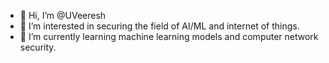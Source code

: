 - 👋 Hi, I’m @UVeeresh
- 👀 I’m interested in securing the field of AI/ML and internet of things.
- 🌱 I’m currently learning machine learning models and computer network security.

<!---
UVeeresh/UVeeresh is a ✨ special ✨ repository because its `README.md` (this file) appears on your GitHub profile.
You can click the Preview link to take a look at your changes.
--->

